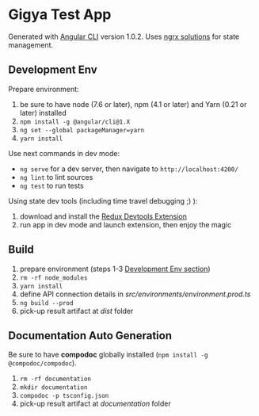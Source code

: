 # Gigya Test App

Generated with [Angular CLI](https://github.com/angular/angular-cli) version 1.0.2.
Uses [ngrx solutions](https://github.com/ngrx) for state management.

## Development Env

Prepare environment:

1. be sure to have node (7.6 or later), npm (4.1 or later) and Yarn (0.21 or later) installed
1. `npm install -g @angular/cli@1.X`
1. `ng set --global packageManager=yarn`
1. `yarn install`

Use next commands in dev mode:

* `ng serve` for a dev server, then navigate to `http://localhost:4200/`
* `ng lint` to lint sources
* `ng test` to run tests

Using state dev tools (including time travel debugging ;) ):

1. download and install the [Redux Devtools Extension](http://extension.remotedev.io/)
1. run app in dev mode and launch extension, then enjoy the magic

## Build

1. prepare environment (steps 1-3 [Development Env section](#development-env))
1. `rm -rf node_modules`
1. `yarn install`
1. define API connection details in *src/environments/environment.prod.ts*
1. `ng build --prod`
1. pick-up result artifact at *dist* folder

## Documentation Auto Generation

Be sure to have **compodoc** globally installed (`npm install -g @compodoc/compodoc`).

1. `rm -rf documentation`
1. `mkdir documentation`
1. `compodoc -p tsconfig.json`
1. pick-up result artifact at *documentation* folder

